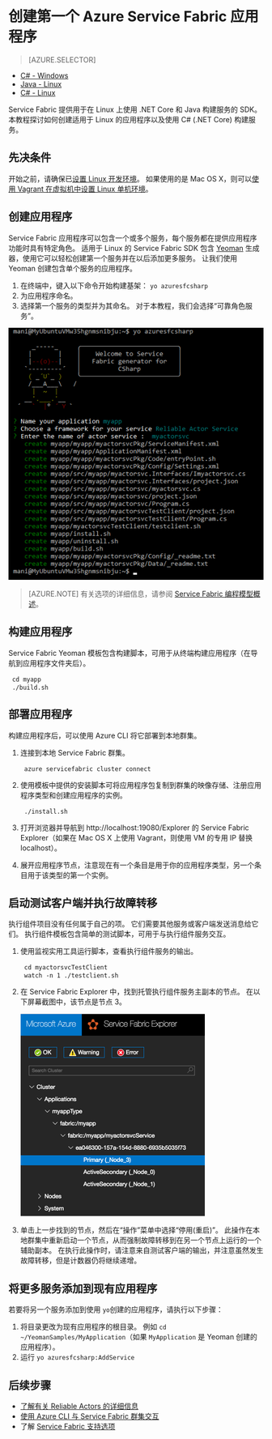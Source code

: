 <properties
    pageTitle="在 Linux 上使用 C# 创建第一个 Azure 微服务应用 | Azure"
    description="使用 C 创建和部署 Service Fabric 应用程序#"
    services="service-fabric"
    documentationcenter="csharp"
    author="mani-ramaswamy"
    manager="timlt"
    editor=""
    translationtype="Human Translation" />
<tags
    ms.assetid="5a96d21d-fa4a-4dc2-abe8-a830a3482fb1"
    ms.service="service-fabric"
    ms.devlang="csharp"
    ms.topic="hero-article"
    ms.tgt_pltfrm="NA"
    ms.workload="NA"
    ms.date="03/02/2017"
    wacn.date="04/24/2017"
    ms.author="subramar"
    ms.sourcegitcommit="a114d832e9c5320e9a109c9020fcaa2f2fdd43a9"
    ms.openlocfilehash="e593d0d5ba23e7879acabfd8eaad5c4fa84ebf7d"
    ms.lasthandoff="04/14/2017" />

# <a name="create-your-first-azure-service-fabric-application"></a>创建第一个 Azure Service Fabric 应用程序
> [AZURE.SELECTOR]
- [C# - Windows](/documentation/articles/service-fabric-create-your-first-application-in-visual-studio/)
- [Java - Linux](/documentation/articles/service-fabric-create-your-first-linux-application-with-java/)
- [C# - Linux](/documentation/articles/service-fabric-create-your-first-linux-application-with-csharp/)

Service Fabric 提供用于在 Linux 上使用 .NET Core 和 Java 构建服务的 SDK。 本教程探讨如何创建适用于 Linux 的应用程序以及使用 C# (.NET Core) 构建服务。

## <a name="prerequisites"></a>先决条件
开始之前，请确保已[设置 Linux 开发环境](/documentation/articles/service-fabric-get-started-linux/)。 如果使用的是 Mac OS X，则可以[使用 Vagrant 在虚拟机中设置 Linux 单机环境](/documentation/articles/service-fabric-get-started-mac/)。

## <a name="create-the-application"></a>创建应用程序
Service Fabric 应用程序可以包含一个或多个服务，每个服务都在提供应用程序功能时具有特定角色。 适用于 Linux 的 Service Fabric SDK 包含 [Yeoman](http://yeoman.io/) 生成器，使用它可以轻松创建第一个服务并在以后添加更多服务。 让我们使用 Yeoman 创建包含单个服务的应用程序。

1. 在终端中，键入以下命令开始构建基架： `yo azuresfcsharp`
2. 为应用程序命名。
3. 选择第一个服务的类型并为其命名。 对于本教程，我们会选择“可靠角色服务”。
   
  ![适用于 C# 的 Service Fabric Yeoman 生成器][sf-yeoman]  

> [AZURE.NOTE]
> 有关选项的详细信息，请参阅 [Service Fabric 编程模型概述](/documentation/articles/service-fabric-choose-framework/)。
> 
> 

## <a name="build-the-application"></a>构建应用程序
Service Fabric Yeoman 模板包含构建脚本，可用于从终端构建应用程序（在导航到应用程序文件夹后）。

     cd myapp 
     ./build.sh 

## <a name="deploy-the-application"></a>部署应用程序
构建应用程序后，可以使用 Azure CLI 将它部署到本地群集。

1. 连接到本地 Service Fabric 群集。

        azure servicefabric cluster connect

2. 使用模板中提供的安装脚本可将应用程序包复制到群集的映像存储、注册应用程序类型和创建应用程序的实例。

        ./install.sh

3. 打开浏览器并导航到 http://localhost:19080/Explorer 的 Service Fabric Explorer（如果在 Mac OS X 上使用 Vagrant，则使用 VM 的专用 IP 替换 localhost）。
4. 展开应用程序节点，注意现在有一个条目是用于你的应用程序类型，另一个条目用于该类型的第一个实例。

## <a name="start-the-test-client-and-perform-a-failover"></a>启动测试客户端并执行故障转移
执行组件项目没有任何属于自己的项。 它们需要其他服务或客户端发送消息给它们。 执行组件模板包含简单的测试脚本，可用于与执行组件服务交互。

1. 使用监视实用工具运行脚本，查看执行组件服务的输出。

        cd myactorsvcTestClient
        watch -n 1 ./testclient.sh

2. 在 Service Fabric Explorer 中，找到托管执行组件服务主副本的节点。 在以下屏幕截图中，该节点是节点 3。
   
    ![在 Service Fabric Explorer 中查找主副本][sfx-primary]
3. 单击上一步找到的节点，然后在“操作”菜单中选择“停用(重启)”。 此操作在本地群集中重新启动一个节点，从而强制故障转移到在另一个节点上运行的一个辅助副本。 在执行此操作时，请注意来自测试客户端的输出，并注意虽然发生故障转移，但是计数器仍将继续递增。

## <a name="adding-more-services-to-an-existing-application"></a>将更多服务添加到现有应用程序

若要将另一个服务添加到使用 `yo`创建的应用程序，请执行以下步骤： 
1. 将目录更改为现有应用程序的根目录。  例如 `cd ~/YeomanSamples/MyApplication`（如果 `MyApplication` 是 Yeoman 创建的应用程序）。
2. 运行 `yo azuresfcsharp:AddService`

## <a name="next-steps"></a>后续步骤
* [了解有关 Reliable Actors 的详细信息](/documentation/articles/service-fabric-reliable-actors-introduction/)
* [使用 Azure CLI 与 Service Fabric 群集交互](/documentation/articles/service-fabric-azure-cli/)
* 了解 [Service Fabric 支持选项](/documentation/articles/service-fabric-support/)

<!-- Images -->
[sf-yeoman]: ./media/service-fabric-create-your-first-linux-application-with-csharp/yeoman-csharp.png
[sfx-primary]: ./media/service-fabric-create-your-first-linux-application-with-csharp/sfx-primary.png
<!--Update_Description:wording update;add anchors to sub titles-->